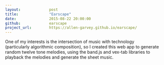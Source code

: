 ```yaml
---
layout: 			post
title:  			"Earscape"
date:   			2015-08-22 20:00:00
github: 			earscape
project_url:		https://allen-garvey.github.io/earscape/
---
```

One of my interests is the intersection of music with technology (particularly algorithmic composition), so I created this web app to generate random twelve tone melodies, using the band.js and vex-tab libraries to playback the melodies and generate the sheet music.
